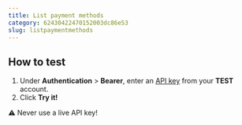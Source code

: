 ```yaml
---
title: List payment methods
category: 62430422470152003dc86e53
slug: listpaymentmethods
---
```


## How to test

1. Under **Authentication** > **Bearer**, enter an [API key](/websites#site-id-api-key-and-security-code) from your **TEST** account.
2. Click **Try it!**

:warning: Never use a live API key!